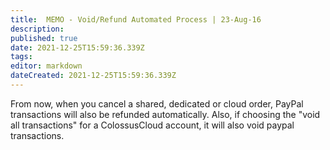 ```yaml
---
title:  MEMO - Void/Refund Automated Process | 23-Aug-16 
description: 
published: true
date: 2021-12-25T15:59:36.339Z
tags: 
editor: markdown
dateCreated: 2021-12-25T15:59:36.339Z
---
```


From now, when you cancel a shared, dedicated or cloud order, PayPal transactions will also be refunded automatically. Also, if choosing the "void all transactions" for a ColossusCloud account, it will also void paypal transactions.